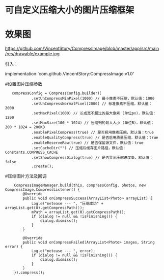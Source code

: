 # 可自定义压缩大小的图片压缩框架

# 效果图
https://github.com/VincentStory/CompressImage/blob/master/app/src/main/res/drawable/example.jpg

引入：

  implementation 'com.github.VincentStory:CompressImage:v1.0'


#设置图片压缩参数

       compressConfig = CompressConfig.builder()
                .setUnCompressMinPixel(1000) // 最小像素不压缩，默认值：1000
                .setUnCompressNormalPixel(2000) // 标准像素不压缩，默认值：2000
                .setMaxPixel(1000) // 长或宽不超过的最大像素 (单位px)，默认值：1200
                .setMaxSize(100 * 1024) // 压缩到的最大大小 (单位B)，默认值：200 * 1024 = 200KB
                .enablePixelCompress(true) // 是否启用像素压缩，默认值：true
                .enableQualityCompress(true) // 是否启用质量压缩，默认值：true
                .enableReserveRaw(true) // 是否保留源文件，默认值：true
                .setCacheDir("") // 压缩后缓存图片路径，默认值：Constants.COMPRESS_CACHE
                .setShowCompressDialog(true) // 是否显示压缩进度条，默认值：false
                .create();
                
  #压缩图片方法及回调
                
        CompressImageManager.build(this, compressConfig, photos, new CompressImage.CompressListener() {
            @Override
            public void onCompressSuccess(ArrayList<Photo> arrayList) {
                Log.e("netease --- ", "压缩成功" + arrayList.get(0).getCompressPath());
                mPath = arrayList.get(0).getCompressPath();           
                if (dialog != null && !isFinishing()) {
                    dialog.dismiss();
                }
            }

            @Override
            public void onCompressFailed(ArrayList<Photo> images, String error) {
                Log.e("netease --- ", error);
                if (dialog != null && !isFinishing()) {
                    dialog.dismiss();
                }
            }
        }).compress();
